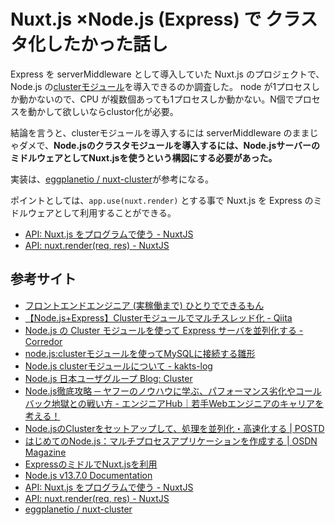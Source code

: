 # Nuxt.js ×Node.js (Express) で クラスタ化したかった話し
Express を serverMiddleware として導入していた Nuxt.js のプロジェクトで、Node.js の[clusterモジュール](https://nodejs.org/api/cluster.html#cluster_cluster)を導入できるのか調査した。
node が1プロセスしか動かないので、CPU が複数個あっても1プロセスしか動かない。N個でプロセスを動かして欲しいならclustor化が必要。

結論を言うと、clusterモジュールを導入するには serverMiddleware のままじゃダメで、**Node.jsのクラスタモジュールを導入するには、Node.jsサーバーのミドルウェアとしてNuxt.jsを使うという構図にする必要があった。**

実装は、[eggplanetio / nuxt-cluster](https://github.com/eggplanetio/nuxt-cluster)が参考になる。

ポイントとしては、`app.use(nuxt.render)` とする事で Nuxt.js を Express のミドルウェアとして利用することができる。
- [API: Nuxt.js をプログラムで使う - NuxtJS](https://ja.nuxtjs.org/api/nuxt/)
- [API: nuxt.render(req, res) - NuxtJS](https://ja.nuxtjs.org/api/nuxt-render/)

## 参考サイト
- [フロントエンドエンジニア (実稼働まで) ひとりでできるもん](https://speakerdeck.com/gyarasu/hurontoendoenzinia-shi-jia-dong-made-hitoridedekirumon?slide=20)
- [【Node.js+Express】Clusterモジュールでマルチスレッド化 - Qiita](https://qiita.com/mkeisuke/items/76229aec7c4d513a1d2f)
- [Node.js の Cluster モジュールを使って Express サーバを並列化する - Corredor](http://neos21.hatenablog.com/entry/2019/04/18/080000)
- [node.js:clusterモジュールを使ってMySQLに接続する雛形](https://mayer.jp.net/?p=5313)
- [Node.js clusterモジュールについて - kakts-log](http://kakts-tec.hatenablog.com/entry/2017/01/11/023735)
- [Node.js 日本ユーザグループ Blog: Cluster](http://blog.nodejs.jp/2011/11/cluster.html)
- [Node.js徹底攻略 ─ ヤフーのノウハウに学ぶ、パフォーマンス劣化やコールバック地獄との戦い方 - エンジニアHub｜若手Webエンジニアのキャリアを考える！](https://employment.en-japan.com/engineerhub/entry/2019/08/08/103000)
- [Node.jsのClusterをセットアップして、処理を並列化・高速化する | POSTD](https://postd.cc/setting-up-a-node-js-cluster/)
- [はじめてのNode.js：マルチプロセスアプリケーションを作成する | OSDN Magazine](https://mag.osdn.jp/13/04/23/090000)
- [ExpressのミドルでNuxt.jsを利用](https://www.wakuwakubank.com/posts/666-nuxtjs-express-middle/)
- [Node.js v13.7.0 Documentation](https://nodejs.org/api/cluster.html#cluster_cluster)
- [API: Nuxt.js をプログラムで使う - NuxtJS](https://ja.nuxtjs.org/api/nuxt/)
- [API: nuxt.render(req, res) - NuxtJS](https://ja.nuxtjs.org/api/nuxt-render/)
- [eggplanetio / nuxt-cluster](https://github.com/eggplanetio/nuxt-cluster)
